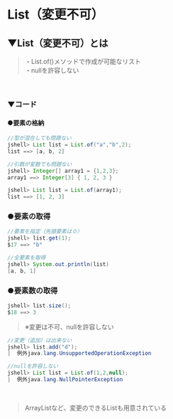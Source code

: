 # List（変更不可）

## ▼List（変更不可）とは
>・List.of()メソッドで作成が可能なリスト<br>
>・nullを許容しない<br>
<br>

### ▼コード

#### ●要素の格納
```java
//型が混在しても問題ない
jshell> List list = List.of("a","b",2);
list ==> [a, b, 2]

//引数が変数でも問題ない
jshell> Integer[] array1 = {1,2,3};
array1 ==> Integer[3] { 1, 2, 3 }

jshell> List list = List.of(array1);
list ==> [1, 2, 3]
```

### ●要素の取得
```java
//要素を指定（先頭要素は０）
jshell> list.get(1);
$17 ==> "b"

//全要素を取得
jshell> System.out.println(list)
[a, b, 1]
```

### ●要素数の取得
```java
jshell> list.size();
$18 ==> 3
```

>※変更は不可、nullを許容しない<br>
```java
//変更（追加）は出来ない
jshell> list.add("d");
|  例外java.lang.UnsupportedOperationException

//nullを許容しない
jshell> List list = List.of(1,2,null);
|  例外java.lang.NullPointerException
```
<br>

>ArrayListなど、変更のできるListも用意されている<br>
<br>


